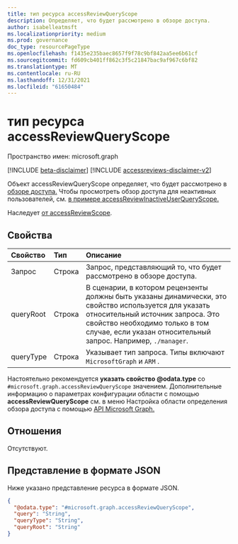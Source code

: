 ```yaml
---
title: тип ресурса accessReviewQueryScope
description: Определяет, что будет рассмотрено в обзоре доступа.
author: isabelleatmsft
ms.localizationpriority: medium
ms.prod: governance
doc_type: resourcePageType
ms.openlocfilehash: f1435e235baec8657f9f78c9bf842aa5ee6b61cf
ms.sourcegitcommit: fd609cb401ff862c3f5c21847bac9af967c6bf82
ms.translationtype: MT
ms.contentlocale: ru-RU
ms.lasthandoff: 12/31/2021
ms.locfileid: "61650484"
---
```

# <a name="accessreviewqueryscope-resource-type"></a>тип ресурса accessReviewQueryScope

Пространство имен: microsoft.graph

[!INCLUDE [beta-disclaimer](../../includes/beta-disclaimer.md)]
[!INCLUDE [accessreviews-disclaimer-v2](../../includes/accessreviews-disclaimer-v2.md)]

Объект accessReviewQueryScope определяет, что будет рассмотрено в [обзоре доступа.](../resources/accessreviewsv2-overview.md) Чтобы просмотреть обзор доступа для неактивных пользователей, см. [в примере accessReviewInactiveUserQueryScope.](../resources/accessreviewinactiveusersqueryscope.md) 

Наследует [от accessReviewScope](../resources/accessreviewscope.md).

## <a name="properties"></a>Свойства
|Свойство|Тип|Описание|
|:---|:---|:---|
|Запрос|Строка|Запрос, представляющий то, что будет рассмотрено в обзоре доступа.|
|queryRoot|Строка|В сценарии, в котором рецензенты должны быть указаны динамически, это свойство используется для указать относительный источник запроса. Это свойство необходимо только в том случае, если указан относительный запрос. Например, `./manager`.|
|queryType|Строка|Указывает тип запроса. Типы включают `MicrosoftGraph` и `ARM` .|

Настоятельно рекомендуется **указать свойство @odata.type** со `#microsoft.graph.accessReviewQueryScope` значением. Дополнительные информацию о  параметрах конфигурации области с помощью **accessReviewQueryScope** см. в меню Настройка области определения обзора доступа с помощью [API Microsoft Graph.](/graph/accessreviews-scope-concept)

## <a name="relationships"></a>Отношения
Отсутствуют.

## <a name="json-representation"></a>Представление в формате JSON
Ниже указано представление ресурса в формате JSON.
<!-- {
  "blockType": "resource",
  "@odata.type": "microsoft.graph.accessReviewQueryScope"
}
-->
``` json
{
  "@odata.type": "#microsoft.graph.accessReviewQueryScope",
  "query": "String",
  "queryType": "String",
  "queryRoot": "String"
}
```
